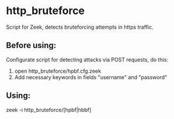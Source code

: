 # http_bruteforce
Script for Zeek, detects bruteforcing attempts in https traffic.

## Before using:
Configurate script for detecting attacks via POST requests, do this:
1. open http_bruteforce/hpbf.cfg.zeek
2. Add necessary keywords in fields "username" and "password"

## Using:
zeek -i <interface> http_bruteforce/[hpbf|hbbf]
